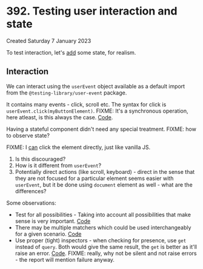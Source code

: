 # 392. Testing user interaction and state
Created Saturday 7 January 2023

To test interaction, let's [add](https://github.com/exemplar-codes/testing-react-apps-first-tutorial/commit/4015547edaba1723de41bba4ca255f5c07bcc2a0) some state, for realism.

## Interaction
We can interact using the `userEvent` object available as a default import from the `@testing-library/user-event` package.

It contains many events - click, scroll etc. The syntax for click is `userEvent.click(myButtonElement)`. FIXME: It's a synchronous operation, here atleast, is this always the case. [Code](https://github.com/exemplar-codes/testing-react-apps-first-tutorial/commit/1542ecea9755848f75c31548fb17ac5ae6125d7a).

Having a stateful component didn't need any special treatment. FIXME: how to observe state?

FIXME: I [can](https://github.com/exemplar-codes/testing-react-apps-first-tutorial/commit/08c221f7cc39d93f8f82045a80bfc23861cc60d6) click the element directly, just like vanilla JS.
1. Is this discouraged?
2. How is it different from `userEvent`?
3. Potentially direct actions (like scroll, keyboard) - direct in the sense that they are not focused for a particular element seems easier with `userEvent`, but it be done using `document` element as well - what are the differences?

Some observations:
- Test for all possibilities - Taking into account all possibilities that make sense is very important. [Code](https://github.com/exemplar-codes/testing-react-apps-first-tutorial/commit/cb458d36c1966488f202984d9336be3b8b4ed448)
- There may be multiple matchers which could be used interchangeably for a given scenario. [Code](https://github.com/exemplar-codes/testing-react-apps-first-tutorial/commit/3fbd25bd74e10fb8f92e02a3b9a6cfbf68d7200d)
- Use proper (tight) inspectors - when checking for presence, use `get` instead of `query`. Both would give the same result, the `get` is better as it'll raise an error. [Code](https://github.com/exemplar-codes/testing-react-apps-first-tutorial/commit/4ab5948505af3b935d1fbc3cb94c773e063aea34). FIXME: really, why not be silent and not raise errors - the report will mention failure anyway.